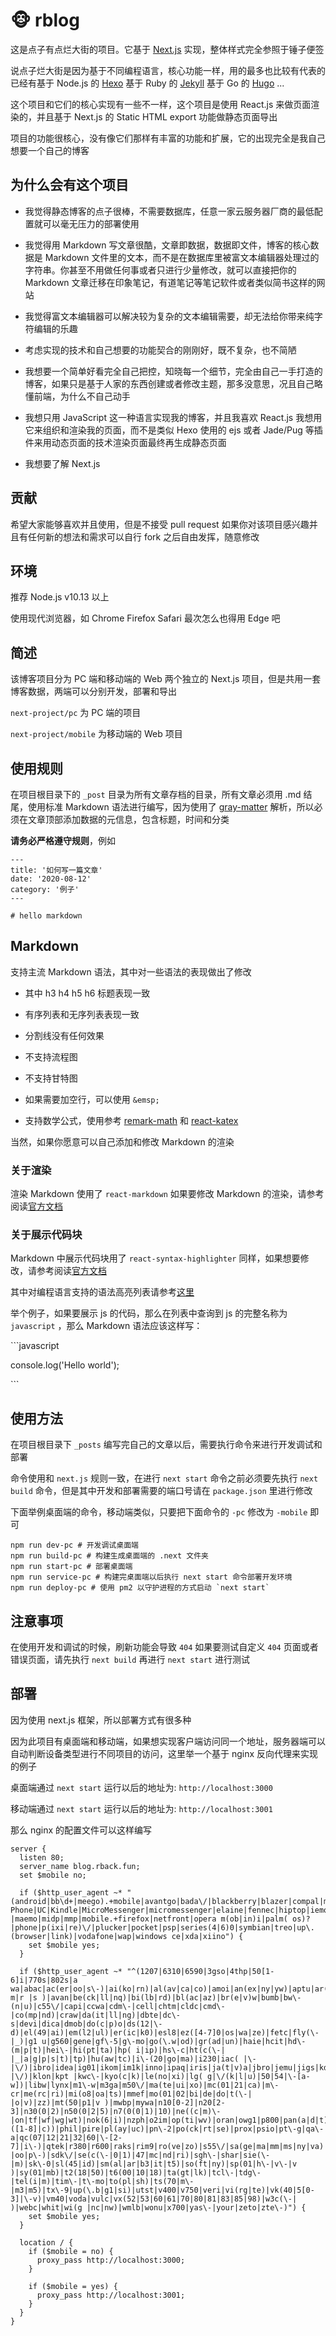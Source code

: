 # :monkey_face: rblog

这是点子有点烂大街的项目。它基于 [Next.js](https://nextjs.org/) 实现，整体样式完全参照于锤子便签

说点子烂大街是因为基于不同编程语言，核心功能一样，用的最多也比较有代表的已经有基于 Node.js 的 [Hexo](https://hexo.io) 基于 Ruby 的 [Jekyll](https://jekyllrb.com/) 基于 Go 的 [Hugo](https://gohugo.io/) ...

这个项目和它们的核心实现有一些不一样，这个项目是使用 React.js 来做页面渲染的，并且基于 Next.js 的 Static HTML export 功能做静态页面导出

项目的功能很核心，没有像它们那样有丰富的功能和扩展，它的出现完全是我自己想要一个自己的博客

## 为什么会有这个项目

+ 我觉得静态博客的点子很棒，不需要数据库，任意一家云服务器厂商的最低配置就可以毫无压力的部署使用

+ 我觉得用 Markdown 写文章很酷，文章即数据，数据即文件，博客的核心数据是 Markdown 文件里的文本，而不是在数据库里被富文本编辑器处理过的字符串。你甚至不用做任何事或者只进行少量修改，就可以直接把你的 Markdown 文章迁移在印象笔记，有道笔记等笔记软件或者类似简书这样的网站

+ 我觉得富文本编辑器可以解决较为复杂的文本编辑需要，却无法给你带来纯字符编辑的乐趣

+ 考虑实现的技术和自己想要的功能契合的刚刚好，既不复杂，也不简陋

+ 我想要一个简单好看完全自己把控，知晓每一个细节，完全由自己一手打造的博客，如果只是基于人家的东西创建或者修改主题，那多没意思，况且自己略懂前端，为什么不自己动手

+ 我想只用 JavaScript 这一种语言实现我的博客，并且我喜欢 React.js 我想用它来组织和渲染我的页面，而不是类似 Hexo 使用的 ejs 或者 Jade/Pug 等插件来用动态页面的技术渲染页面最终再生成静态页面

+ 我想要了解 Next.js

## 贡献

希望大家能够喜欢并且使用，但是不接受 pull request 如果你对该项目感兴趣并且有任何新的想法和需求可以自行 fork 之后自由发挥，随意修改 

## 环境

推荐 Node.js v10.13 以上

使用现代浏览器，如 Chrome Firefox Safari 最次怎么也得用 Edge 吧

## 简述

该博客项目分为 PC 端和移动端的 Web 两个独立的 Next.js 项目，但是共用一套博客数据，两端可以分别开发，部署和导出

`next-project/pc` 为 PC 端的项目

`next-project/mobile` 为移动端的 Web 项目

## 使用规则

在项目根目录下的 `_post` 目录为所有文章存档的目录，所有文章必须用 .md 结尾，使用标准 Markdown 语法进行编写，因为使用了 [gray-matter](https://www.npmjs.com/package/gray-matter) 解析，所以必须在文章顶部添加数据的元信息，包含标题，时间和分类

**请务必严格遵守规则**，例如

```
---
title: '如何写一篇文章'
date: '2020-08-12'
category: '例子'
---

# hello markdown
```

## Markdown

支持主流 Markdown 语法，其中对一些语法的表现做出了修改

+ 其中 h3 h4 h5 h6 标题表现一致

+ 有序列表和无序列表表现一致

+ 分割线没有任何效果

+ 不支持流程图

+ 不支持甘特图

+ 如果需要加空行，可以使用 `&emsp;`

+ 支持数学公式，使用参考 [remark-math](https://github.com/Rokt33r/remark-math) 和 [react-katex](https://github.com/talyssonoc/react-katex)

当然，如果你愿意可以自己添加和修改 Markdown 的渲染

### 关于渲染

渲染 Markdown 使用了 `react-markdown` 如果要修改 Markdown 的渲染，请参考阅读[官方文档](https://github.com/rexxars/react-markdown)

### 关于展示代码块

Markdown 中展示代码块用了 `react-syntax-highlighter` 同样，如果想要修改，请参考阅读[官方文档](https://github.com/conorhastings/react-syntax-highlighter)

其中对编程语言支持的语法高亮列表请参考[这里](https://github.com/conorhastings/react-syntax-highlighter/blob/master/AVAILABLE_LANGUAGES_PRISM.MD)

举个例子，如果要展示 js 的代码，那么在列表中查询到 js 的完整名称为 `javascript` ，那么 Markdown 语法应该这样写：

\```javascript

console.log('Hello world');

\```

## 使用方法

在项目根目录下 `_posts` 编写完自己的文章以后，需要执行命令来进行开发调试和部署

命令使用和 `next.js` 规则一致，在进行 `next start` 命令之前必须要先执行 `next build` 命令，但是其中开发和部署需要的端口号请在 `package.json` 里进行修改

下面举例桌面端的命令，移动端类似，只要把下面命令的 `-pc` 修改为 `-mobile` 即可

```
npm run dev-pc # 开发调试桌面端
npm run build-pc # 构建生成桌面端的 .next 文件夹
npm run start-pc # 部署桌面端
npm run service-pc # 构建完桌面端以后执行 next start 命令部署开发环境
npm run deploy-pc # 使用 pm2 以守护进程的方式启动 `next start`
```

## 注意事项

在使用开发和调试的时候，刷新功能会导致 `404` 如果要测试自定义 `404` 页面或者错误页面，请先执行 `next build` 再进行 `next start` 进行测试

## 部署

因为使用 next.js 框架，所以部署方式有很多种

因为此项目有桌面端和移动端，如果想实现客户端访问同一个地址，服务器端可以自动判断设备类型进行不同项目的访问，这里举一个基于 nginx 反向代理来实现的例子

桌面端通过 `next start` 运行以后的地址为: `http://localhost:3000`

移动端通过 `next start` 运行以后的地址为: `http://localhost:3001`

那么 nginx 的配置文件可以这样编写

```
server {
  listen 80;
  server_name blog.rback.fun;
  set $mobile no;

  if ($http_user_agent ~* "(android|bb\d+|meego).+mobile|avantgo|bada\/|blackberry|blazer|compal|mobile|nokia|iphone|ipad|android|samsung|htc|blackberry|Android|iPhone|Windows Phone|UC|Kindle|MicroMessenger|micromessenger|elaine|fennec|hiptop|iemobile|ip(hone|od)|iris|kindle|lge |maemo|midp|mmp|mobile.+firefox|netfront|opera m(ob|in)i|palm( os)?|phone|p(ixi|re)\/|plucker|pocket|psp|series(4|6)0|symbian|treo|up\.(browser|link)|vodafone|wap|windows ce|xda|xiino") {
    set $mobile yes;
  }

  if ($http_user_agent ~* "^(1207|6310|6590|3gso|4thp|50[1-6]i|770s|802s|a wa|abac|ac(er|oo|s\-)|ai(ko|rn)|al(av|ca|co)|amoi|an(ex|ny|yw)|aptu|ar(ch|go)|as(te|us)|attw|au(di|\-m|r |s )|avan|be(ck|ll|nq)|bi(lb|rd)|bl(ac|az)|br(e|v)w|bumb|bw\-(n|u)|c55\/|capi|ccwa|cdm\-|cell|chtm|cldc|cmd\-|co(mp|nd)|craw|da(it|ll|ng)|dbte|dc\-s|devi|dica|dmob|do(c|p)o|ds(12|\-d)|el(49|ai)|em(l2|ul)|er(ic|k0)|esl8|ez([4-7]0|os|wa|ze)|fetc|fly(\-|_)|g1 u|g560|gene|gf\-5|g\-mo|go(\.w|od)|gr(ad|un)|haie|hcit|hd\-(m|p|t)|hei\-|hi(pt|ta)|hp( i|ip)|hs\-c|ht(c(\-| |_|a|g|p|s|t)|tp)|hu(aw|tc)|i\-(20|go|ma)|i230|iac( |\-|\/)|ibro|idea|ig01|ikom|im1k|inno|ipaq|iris|ja(t|v)a|jbro|jemu|jigs|kddi|keji|kgt( |\/)|klon|kpt |kwc\-|kyo(c|k)|le(no|xi)|lg( g|\/(k|l|u)|50|54|\-[a-w])|libw|lynx|m1\-w|m3ga|m50\/|ma(te|ui|xo)|mc(01|21|ca)|m\-cr|me(rc|ri)|mi(o8|oa|ts)|mmef|mo(01|02|bi|de|do|t(\-| |o|v)|zz)|mt(50|p1|v )|mwbp|mywa|n10[0-2]|n20[2-3]|n30(0|2)|n50(0|2|5)|n7(0(0|1)|10)|ne((c|m)\-|on|tf|wf|wg|wt)|nok(6|i)|nzph|o2im|op(ti|wv)|oran|owg1|p800|pan(a|d|t)|pdxg|pg(13|\-([1-8]|c))|phil|pire|pl(ay|uc)|pn\-2|po(ck|rt|se)|prox|psio|pt\-g|qa\-a|qc(07|12|21|32|60|\-[2-7]|i\-)|qtek|r380|r600|raks|rim9|ro(ve|zo)|s55\/|sa(ge|ma|mm|ms|ny|va)|sc(01|h\-|oo|p\-)|sdk\/|se(c(\-|0|1)|47|mc|nd|ri)|sgh\-|shar|sie(\-|m)|sk\-0|sl(45|id)|sm(al|ar|b3|it|t5)|so(ft|ny)|sp(01|h\-|v\-|v )|sy(01|mb)|t2(18|50)|t6(00|10|18)|ta(gt|lk)|tcl\-|tdg\-|tel(i|m)|tim\-|t\-mo|to(pl|sh)|ts(70|m\-|m3|m5)|tx\-9|up(\.b|g1|si)|utst|v400|v750|veri|vi(rg|te)|vk(40|5[0-3]|\-v)|vm40|voda|vulc|vx(52|53|60|61|70|80|81|83|85|98)|w3c(\-| )|webc|whit|wi(g |nc|nw)|wmlb|wonu|x700|yas\-|your|zeto|zte\-)") {
    set $mobile yes;
  }

  location / {
    if ($mobile = no) {
      proxy_pass http://localhost:3000;
    }

    if ($mobile = yes) {
      proxy_pass http://localhost:3001;
    }
  }
}
```

